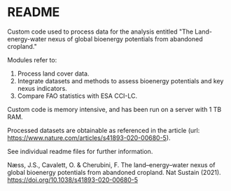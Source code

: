 # README

Custom code used to process data for the analysis entitled "The Land-energy-water nexus of global bioenergy potentials from abandoned cropland."

Modules refer to:
1. Process land cover data.
2. Integrate datasets and methods to assess bioenergy potentials and key nexus indicators.
3. Compare FAO statistics with ESA CCI-LC.

Custom code is memory intensive, and has been run on a server with 1 TB RAM.

Processed datasets are obtainable as referenced in the article (url: https://www.nature.com/articles/s41893-020-00680-5).

See individual readme files for further information.


Næss, J.S., Cavalett, O. & Cherubini, F. The land–energy–water nexus of global bioenergy potentials from abandoned cropland. Nat Sustain (2021). https://doi.org/10.1038/s41893-020-00680-5
